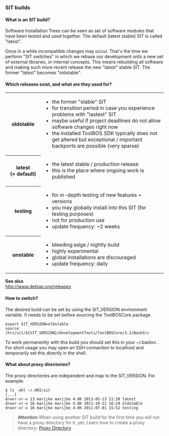 ###  SIT builds

####  What is an SIT build?

Software Installation Trees can be seen as set of software modules that have been tested and used together.
The default (latest stable) SIT is called "latest".

Once in a while incompatible changes may occur. That's the time we perform "SIT switches" in which we rebase our
development onto a new set of external libraries, or internal concepts. This means rebuilding all software and making
such more recent release the new "latest" stable SIT. The former "latest" becomes "oldstable".


####  Which releases exist, and what are they used for?

 <table>
 <tr>
     <th>oldstable</th>
     <td><ul><li>the former "stable" SIT</li>
             <li>for transition period in case you experience problems
                 with "lastest" SIT</li>
             <li>maybe useful if project deadlines do not allow software
                 changes right now</li>
             <li>the installed ToolBOS SDK typically does not get altered
                 but exceptional / important backports are possible
                 (very sparse)</li></ul></td>
 </tr>
 <tr>
     <th>latest (=&nbsp;default)</th>
     <td><ul><li>the latest stable / production release</li>
             <li>this is the place where ongoing work is published</ul></td>
 </tr>
 <tr>
     <th>testing</th>
     <td><ul><li>for in-depth testing of new features + versions</li>
             <li>you may globally install into this SIT (for testing
                 purposes)</li>
             <li>not for production use</li>
             <li>update frequency: ~2 weeks</li></ul></td>
 </tr>
 <tr>
     <th>unstable</th>
     <td><ul><li>bleeding edge / nightly build</li>
             <li>highly experimental</li>
             <li>global installations are discouraged</li>
             <li>update frequency: daily</li></ul></td>
 </tr>
 </table>
 
 
**See also**  
    http://www.debian.org/releases 
    

####  How to switch?

The desired build can be set by using the SIT_VERSION environment variable.
It needs to be set before sourcing the ToolBOSCore package.

    export SIT_VERSION=oldstable
    source /hri/sit/${SIT_VERSION}/DevelopmentTools/ToolBOSCore/3.2/BashSrc

To work permanently with this build you should set this in your ~/.bashrc . For short usage you may open an SSH
connection to localhost and temporarily set this directly in the shell.


####  What about proxy directories?

The proxy directories are independent and map to the SIT_VERSION. For example:

    $ ls -ahl ~/.HRI/sit
    [...]
    drwxr-xr-x 13 marijke marijke 4.0K 2013-05-13 11:20 latest
    drwxr-xr-x 16 marijke marijke 4.0K 2011-10-21 16:24 oldstable
    drwxr-xr-x 16 marijke marijke 4.0K 2011-07-01 15:52 testing
    
> **Attention**
> When using another SIT build for the first time you will not have a proxy directory for it, yet.
> Learn how to create a proxy directory: [Proxy Directory](../Concepts/ProxyDirectory.md)
